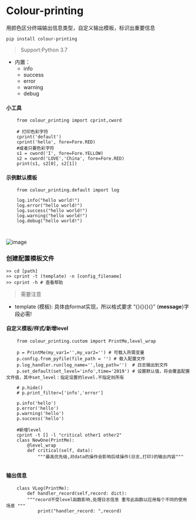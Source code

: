 # Colour-printing
用颜色区分终端输出信息类型，自定义输出模板，标识出重要信息
```
pip install colour-printing
```
> Support:Python 3.7
- 内置： 
  - info 
  - success 
  - error 
  - warning
  - debug
  
#### 小工具

```
    from colour_printing import cprint,cword

    # 打印色彩字符
    cprint('default')
    cprint('hello', fore=Fore.RED)
    #或者只要色彩字符
    s1 = cword('I', fore=Fore.YELLOW)
    s2 = cword('LOVE','China', fore=Fore.RED)
    print(s1, s2[0], s2[1])
```


#### 示例默认模板
```
    from colour_printing.default import log
    
    log.info("hello world!")
    log.error("hello world!")
    log.success("hello world!")
    log.warning("hello world!")
    log.debug("hello world!")

    

```
![image](https://github.com/Faithforus/Colour-printing/blob/master/default.png)



### 创建配置模板文件
```
>> cd [path]
>> cprint -t (template) -n [config_filename]
>> cprint -h # 查看帮助

```

> 需要注意 
- template (模板):  具体由format实现，所以格式要求 “{}{}{}{}”  {**message**}字段必需!



#### 自定义模板/样式/新增level

```
    from colour_printing.custom import PrintMe,level_wrap

    p = PrintMe(my_var1='',my_var2='') # 可载入所需变量 
    p.config.from_pyfile(file_path = '') # 载入配置文件
    p.log_handler.run(log_name='',log_path='')  # 日志输出到文件
    p.set_default(set_level='info',time='2019') # 设置默认值，将会覆盖配置文件值，其中set_level：指定设置的level.不指定则所有

    # p.hide()
    # p.print_filter=['info','error']

    p.info('hello')
    p.error('hello')
    p.warning('hello')
    p.success('hello')

    #新增level
    cprint -t [] -l "critical other1 other2"
    class NewOne(PrintMe):
        @level_wrap
        def critical(self, data):
            """最高优先级,对data的操作会影响后续操作(日志,打印)的输出内容"""


```


#### 输出信息
```
    class VLog(PrintMe):
        def handler_record(self,record: dict):
        """record不受level函数影响,处理日志信息 重写此函数以应用每个不同的使用场景 """
            print("handler_record: ",record)
    
```
